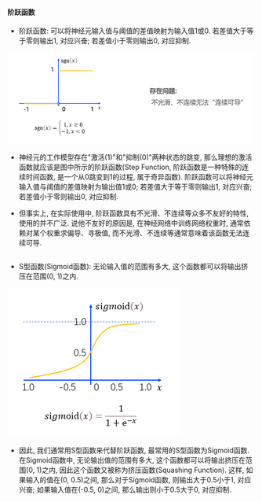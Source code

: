 #### 阶跃函数

* 阶跃函数: 可以将神经元输入值与阈值的差值映射为输入值1或0. 若差值大于等于零则输出1, 对应兴奋; 若差值小于零则输出0, 对应抑制.

![](./static/76fcf1c86b5b4ca2b5fdaad1f5f45a54af16810b7bee43078b92c73448cd2e37.png)

* 神经元的工作模型存在"激活(1)"和"抑制(0)"两种状态的跳变, 那么理想的激活函数就应该是图中所示的阶跃函数(Step Function, 阶跃函数是一种特殊的连续时间函数, 是一个从0跳变到1的过程, 属于奇异函数). 阶跃函数可以将神经元输入值与阈值的差值映射为输出值1或0; 若差值大于等于零则输出1, 对应兴奋; 若差值小于零则输出0, 对应抑制.

* 但事实上, 在实际使用中, 阶跃函数具有不光滑、不连续等众多不友好的特性, 使用的并不广泛. 说他不友好的原因是, 在神经网络中训练网络权重时, 通常依赖对某个权重求偏导、寻极值, 而不光滑、不连续等通常意味着该函数无法连续可导.

```python

```

* S型函数(Sigmoid函数): 无论输入值的范围有多大, 这个函数都可以将输出挤压在范围(0, 1)之内.

![](./static/71c0981a40de47db817642aac2441cdb7f24fd4d5ada435da322bfe3f97feda8.png)

* 因此, 我们通常用S型函数来代替阶跃函数, 最常用的S型函数为Sigmoid函数. 在Sigmoid函数中, 无论输出值的范围有多大, 这个函数都可以将输出挤压在范围(0, 1)之内, 因此这个函数又被称为挤压函数(Squashing Function). 这样, 如果输入的值在(0, 0.5)之间, 那么对于Sigmoid函数, 则输出大于0.5小于1, 对应兴奋; 如果输入值在(-0.5, 0)之间, 那么输出则小于0.5大于0, 对应抑制.

```python

```